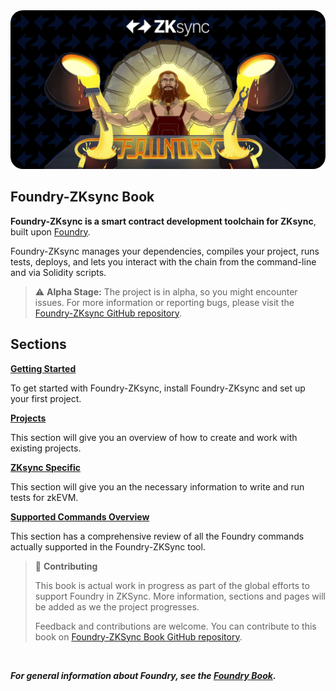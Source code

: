 <img src="images/foundry-banner.png" style="border-radius: 20px">

## Foundry-ZKsync Book

**Foundry-ZKsync is a smart contract development toolchain for ZKsync**, built upon [Foundry](https://book.getfoundry.sh/).

Foundry-ZKsync manages your dependencies, compiles your project, runs tests, deploys, and lets you interact with the chain from the command-line and via Solidity scripts.

> ⚠️ **Alpha Stage:** The project is in alpha, so you might encounter issues. For more information or reporting bugs, please visit the [Foundry-ZKsync GitHub repository](https://github.com/matter-labs/foundry-zksync-foundry).

## Sections
**[Getting Started](getting-started/installation.md)**

To get started with Foundry-ZKsync, install Foundry-ZKsync and set up your first project.

**[Projects](projects/creating-a-new-project.md)**

This section will give you an overview of how to create and work with existing projects.

**[ZKsync Specific](zksync-specifics)**

This section will give you an the necessary information to write and run tests for zkEVM.

**[Supported Commands Overview](supported-commands)**

This section has a comprehensive review of all the Foundry commands actually supported in the Foundry-ZKSync tool.

> 📖 **Contributing**
>
> This book is actual work in progress as part of the global efforts to support Foundry in ZKSync. More information, sections and pages will be added as we the project progresses.
>
> Feedback and contributions are welcome. You can contribute to this book on [Foundry-ZKSync Book GitHub repository](https://github.com/matter-labs/foundry-zksync-book).
>
<br>

***For general information about Foundry, see the [Foundry Book](https://book.getfoundry.sh/).***
<!--  
**[Forge Overview](forge)**

The overview will give you all you need to know about how to use `forge` to develop, test, and deploy smart contracts.

**[Cast Overview](cast)**

Learn how to use `cast` to interact with smart contracts, send transactions, and get chain data from the command-line.

**[Anvil Overview](anvil)**

_Not officially supported_.

**[Chisel Overview](chisel)**

_Not officially supported_.

**Configuration**

Guides on configuring Foundry.

- [Configuring with `foundry.toml`](./config/)
- [Continuous Integration](./config/continuous-integration.md)
- [Integrating with VSCode](./config/vscode.md)
- [Shell Autocompletion](./config/shell-autocompletion.md)
- [Static Analyzers](./config/static-analyzers.md)
- [Integrating with Hardhat](./config/hardhat.md)
- [Vyper support](./config/vyper.md)

**Tutorials**

Tutorials on building smart contracts with Foundry.

- [Creating an NFT with Solmate](./tutorials/solmate-nft.md)
- [Testing EIP-712 Signatures](./tutorials/testing-eip712.md)
- [Solidity Scripting](./tutorials/solidity-scripting.md)
- [Forking Mainnet with Cast and Anvil](./tutorials/forking-mainnet-with-cast-anvil.md)
<!-- - [Incremental Adoption]() 


**Contributing**

Help us improve Foundry-ZKsync: [Contributing](./contributing.md)

**Appendix**

References, troubleshooting, and more.

- [FAQ](./faq.md)
- [CLI Reference](./reference/cli/)
- [forge Commands](./reference/forge/)
- [cast Commands](./reference/cast/)
- [Config Reference](./reference/config/)
- [Cheatcodes Reference](./cheatcodes/)
- [Forge Standard Library Reference](./reference/forge-std/)
- [DSTest Reference](./reference/ds-test.md)
- [Miscellaneous](misc)

<br>
-->